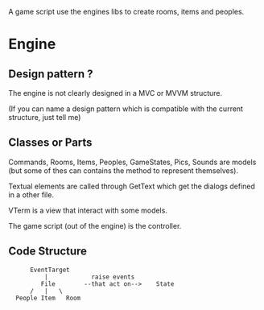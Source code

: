 A game script use the engines libs to create rooms, items and peoples.

# Engine
## Design pattern ?
The engine is not clearly designed in a MVC or MVVM structure.

  (If you can name a design pattern which is compatible with the current structure, just tell me)

## Classes or Parts
Commands, Rooms, Items, Peoples, GameStates, Pics, Sounds are models (but some of thes can contains the method to represent themselves).

Textual elements are called through GetText which get the dialogs defined in a other file.

VTerm is a view that interact with some models.

The game script (out of the engine) is the controller.

## Code Structure
```
      EventTarget
          |            raise events
         File        --that act on-->    State
      /   |   \
  People Item   Room
  

```
